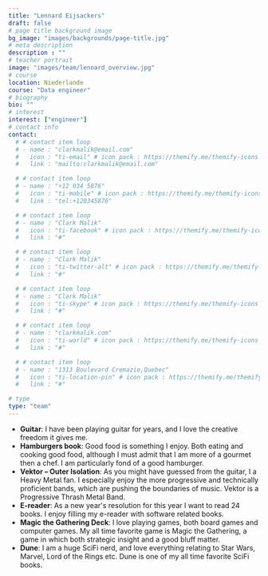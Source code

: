 ```yaml
---
title: "Lennard Eijsackers"
draft: false
# page title background image
bg_image: "images/backgrounds/page-title.jpg"
# meta description
description : ""
# teacher portrait
image: "images/team/lennard_overview.jpg"
# course
location: Niederlande
course: "Data engineer"
# biography
bio: ""
# interest
interest: ["engineer"]
# contact info
contact:
  # # contact item loop
  # - name : "clarkmalik@email.com"
  #   icon : "ti-email" # icon pack : https://themify.me/themify-icons
  #   link : "mailto:clarkmalik@email.com"

  # # contact item loop
  # - name : "+12 034 5876"
  #   icon : "ti-mobile" # icon pack : https://themify.me/themify-icons
  #   link : "tel:+120345876"

  # # contact item loop
  # - name : "Clark Malik"
  #   icon : "ti-facebook" # icon pack : https://themify.me/themify-icons
  #   link : "#"

  # # contact item loop
  # - name : "Clark Malik"
  #   icon : "ti-twitter-alt" # icon pack : https://themify.me/themify-icons
  #   link : "#"

  # # contact item loop
  # - name : "Clark Malik"
  #   icon : "ti-skype" # icon pack : https://themify.me/themify-icons
  #   link : "#"

  # # contact item loop
  # - name : "clarkmalik.com"
  #   icon : "ti-world" # icon pack : https://themify.me/themify-icons
  #   link : "#"

  # # contact item loop
  # - name : "1313 Boulevard Cremazie,Quebec"
  #   icon : "ti-location-pin" # icon pack : https://themify.me/themify-icons
  #   link : "#"

# type
type: "team"
---
```


* **Guitar**: I have been playing guitar for years, and I love the creative freedom it gives me. 
* **Hamburgers book**: Good food is something I enjoy. Both eating and cooking good food, although I must admit that I am more of a gourmet then a chef. I am particularly fond of a good hamburger.
* **Vektor – Outer Isolation**: As you might have guessed from the guitar, I a Heavy Metal fan. I especially enjoy the more progressive and technically proficient bands, which are pushing the boundaries of music. Vektor is a Progressive Thrash Metal Band.
* **E-reader**: As a new year's resolution for this year I want to read 24 books. I enjoy filling my e-reader with software related books. 
* **Magic the Gathering Deck**: I love playing games, both board games and computer games. My all time favorite game is Magic the Gathering, a game in which both strategic insight and a good bluff matter.
* **Dune**: I am a huge SciFi nerd, and love everything relating to Star Wars, Marvel, Lord of the Rings etc. Dune is one of my all time favorite SciFi books.